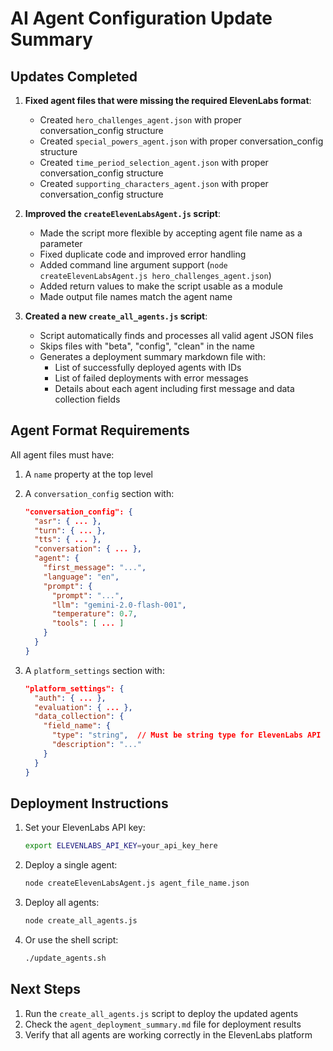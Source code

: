 # AI Agent Configuration Update Summary

## Updates Completed

1. **Fixed agent files that were missing the required ElevenLabs format**:
   - Created `hero_challenges_agent.json` with proper conversation_config structure
   - Created `special_powers_agent.json` with proper conversation_config structure
   - Created `time_period_selection_agent.json` with proper conversation_config structure
   - Created `supporting_characters_agent.json` with proper conversation_config structure

2. **Improved the `createElevenLabsAgent.js` script**:
   - Made the script more flexible by accepting agent file name as a parameter
   - Fixed duplicate code and improved error handling
   - Added command line argument support (`node createElevenLabsAgent.js hero_challenges_agent.json`)
   - Added return values to make the script usable as a module
   - Made output file names match the agent name

3. **Created a new `create_all_agents.js` script**:
   - Script automatically finds and processes all valid agent JSON files
   - Skips files with "beta", "config", "clean" in the name
   - Generates a deployment summary markdown file with:
     - List of successfully deployed agents with IDs
     - List of failed deployments with error messages
     - Details about each agent including first message and data collection fields

## Agent Format Requirements

All agent files must have:

1. A `name` property at the top level
2. A `conversation_config` section with:
   ```json
   "conversation_config": {
     "asr": { ... },
     "turn": { ... },
     "tts": { ... },
     "conversation": { ... },
     "agent": {
       "first_message": "...",
       "language": "en",
       "prompt": { 
         "prompt": "...",
         "llm": "gemini-2.0-flash-001",
         "temperature": 0.7,
         "tools": [ ... ]
       }
     }
   }
   ```

3. A `platform_settings` section with:
   ```json
   "platform_settings": {
     "auth": { ... },
     "evaluation": { ... },
     "data_collection": {
       "field_name": {
         "type": "string",  // Must be string type for ElevenLabs API
         "description": "..."
       }
     }
   }
   ```

## Deployment Instructions

1. Set your ElevenLabs API key:
   ```bash
   export ELEVENLABS_API_KEY=your_api_key_here
   ```

2. Deploy a single agent:
   ```bash
   node createElevenLabsAgent.js agent_file_name.json
   ```

3. Deploy all agents:
   ```bash
   node create_all_agents.js
   ```

4. Or use the shell script:
   ```bash
   ./update_agents.sh
   ```
   
## Next Steps

1. Run the `create_all_agents.js` script to deploy the updated agents
2. Check the `agent_deployment_summary.md` file for deployment results
3. Verify that all agents are working correctly in the ElevenLabs platform
